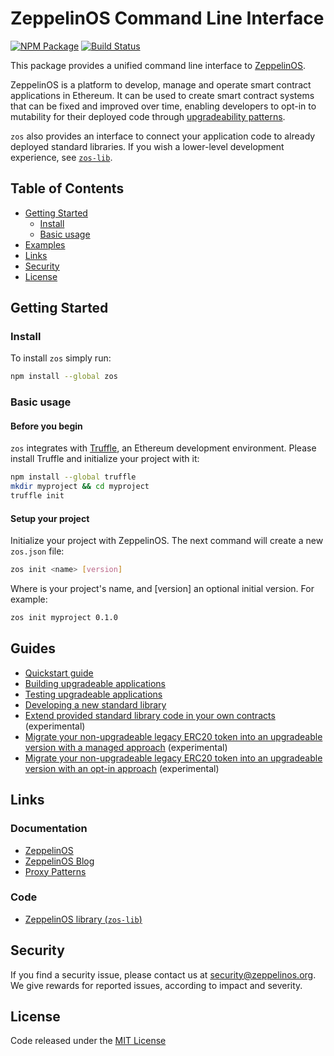 # ZeppelinOS Command Line Interface
[![NPM Package](https://img.shields.io/npm/v/zos.svg?style=flat-square)](https://www.npmjs.org/package/zos)
[![Build Status](https://travis-ci.org/zeppelinos/zos-cli.svg?branch=master)](https://travis-ci.org/zeppelinos/zos-cli)

This package provides a unified command line interface to [ZeppelinOS](https://zeppelinos.org/).

ZeppelinOS is a platform to develop, manage and operate smart contract applications in Ethereum. It can be used to create smart contract systems that can be fixed and improved over time, enabling developers to opt-in to mutability for their deployed code through [upgradeability patterns](https://blog.zeppelinos.org/proxy-patterns/).

`zos` also provides an interface to connect your application code to already deployed standard libraries. If you wish a lower-level development experience, see [`zos-lib`](https://github.com/zeppelinos/zos-lib).

## Table of Contents

- [Getting Started](#getting-started)
  - [Install](#install)
  - [Basic usage](#basic-usage)
- [Examples](#examples)
- [Links](#links)
- [Security](#security)
- [License](#license)

## Getting Started

### Install

To install `zos` simply run:
```sh
npm install --global zos
```

### Basic usage

#### Before you begin
`zos` integrates with [Truffle](http://truffleframework.com/), an Ethereum development environment. Please install Truffle and initialize your project with it:

```sh
npm install --global truffle
mkdir myproject && cd myproject
truffle init
```

#### Setup your project
Initialize your project with ZeppelinOS. The next command will create a new `zos.json` file:

```sh
zos init <name> [version]
```
Where <name> is your project's name, and [version] an optional initial version. For example:
```sh
zos init myproject 0.1.0
```


## Guides

- [Quickstart guide](https://docs.zeppelinos.org/docs/quickstart.html)
- [Building upgradeable applications](https://docs.zeppelinos.org/docs/building.html)
- [Testing upgradeable applications](https://docs.zeppelinos.org/docs/testing.html)
- [Developing a new standard library](https://docs.zeppelinos.org/docs/developing.html)
- [Extend provided standard library code in your own contracts](https://github.com/zeppelinos/labs/tree/master/extensibility-study#extensibility-study) (experimental)
- [Migrate your non-upgradeable legacy ERC20 token into an upgradeable version with a managed approach](https://github.com/zeppelinos/labs/tree/master/migrating_legacy_token_managed#migrating-legacy-non-upgradeable-token-to-upgradeability-with-managed-strategy) (experimental)
- [Migrate your non-upgradeable legacy ERC20 token into an upgradeable version with an opt-in approach](https://github.com/zeppelinos/labs/tree/master/migrating_legacy_token_opt_in#migrating-legacy-non-upgradeable-token-to-upgradeability-with-opt-in-strategy) (experimental)


## Links

### Documentation
- [ZeppelinOS](http://zeppelinos.org)
- [ZeppelinOS Blog](https://blog.zeppelinos.org)
- [Proxy Patterns](https://blog.zeppelinos.org/proxy-patterns)

### Code
- [ZeppelinOS library (`zos-lib`)](https://github.com/zeppelinos/zos-lib)

## Security

If you find a security issue, please contact us at security@zeppelinos.org. We give rewards for reported issues, according to impact and severity.

## License

Code released under the [MIT License](LICENSE)
